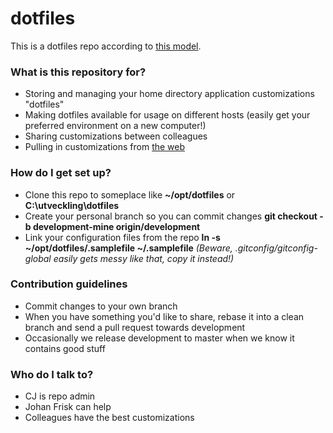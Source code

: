 # dotfiles #

This is a dotfiles repo according to [this model](http://blog.smalleycreative.com/tutorials/using-git-and-github-to-manage-your-dotfiles/). 

### What is this repository for? ###

* Storing and managing your home directory application customizations "dotfiles"
* Making dotfiles available for usage on different hosts (easily get your preferred environment on a new computer!)
* Sharing customizations between colleagues
* Pulling in customizations from [the web](https://dotfiles.github.io/)

### How do I get set up? ###

* Clone this repo to someplace like **~/opt/dotfiles** or **C:\utveckling\dotfiles**
* Create your personal branch so you can commit changes **git checkout -b development-mine origin/development**
* Link your configuration files from the repo **ln -s ~/opt/dotfiles/.samplefile ~/.samplefile** *(Beware, .gitconfig/gitconfig-global easily gets messy like that, copy it instead!)*

### Contribution guidelines ###

* Commit changes to your own branch
* When you have something you'd like to share, rebase it into a clean branch and send a pull request towards development
* Occasionally we release development to master when we know it contains good stuff

### Who do I talk to? ###

* CJ is repo admin
* Johan Frisk can help
* Colleagues have the best customizations